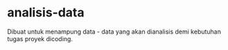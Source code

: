 # analisis-data
Dibuat untuk menampung data - data yang akan dianalisis demi kebutuhan tugas proyek dicoding.
